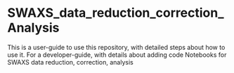 # SWAXS_data_reduction_correction_Analysis

This is a user-guide to use this repository, with detailed steps about how to use it. For a developer-guide, with details about
adding code 
Notebooks for SWAXS data reduction, correction, analysis